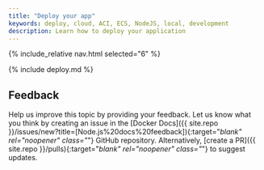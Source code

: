 ```yaml
---
title: "Deploy your app"
keywords: deploy, cloud, ACI, ECS, NodeJS, local, development
description: Learn how to deploy your application
---
```


{% include_relative nav.html selected="6" %}

{% include deploy.md %}

## Feedback

Help us improve this topic by providing your feedback. Let us know what you think by creating an issue in the [Docker Docs]({{ site.repo }}/issues/new?title=[Node.js%20docs%20feedback]){:target="_blank" rel="noopener" class="_"} GitHub repository. Alternatively, [create a PR]({{ site.repo }}/pulls){:target="_blank" rel="noopener" class="_"} to suggest updates.
